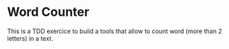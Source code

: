 # Word Counter

This is a TDD exercice to build a tools that allow to count word (more than 2 letters) in a text.

